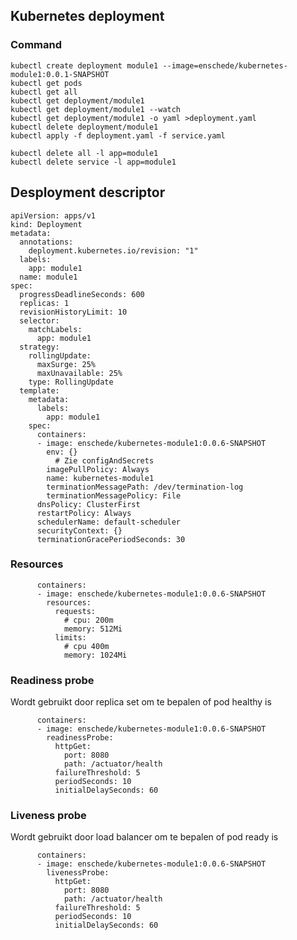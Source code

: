 ## Kubernetes deployment

### Command

    kubectl create deployment module1 --image=enschede/kubernetes-module1:0.0.1-SNAPSHOT
    kubectl get pods
    kubectl get all
    kubectl get deployment/module1   
    kubectl get deployment/module1 --watch  
    kubectl get deployment/module1 -o yaml >deployment.yaml   
    kubectl delete deployment/module1
    kubectl apply -f deployment.yaml -f service.yaml
    
    kubectl delete all -l app=module1
    kubectl delete service -l app=module1
    

## Desployment descriptor

    apiVersion: apps/v1
    kind: Deployment
    metadata:
      annotations:
        deployment.kubernetes.io/revision: "1"
      labels:
        app: module1
      name: module1
    spec:
      progressDeadlineSeconds: 600
      replicas: 1
      revisionHistoryLimit: 10
      selector:
        matchLabels:
          app: module1
      strategy:
        rollingUpdate:
          maxSurge: 25%
          maxUnavailable: 25%
        type: RollingUpdate
      template:
        metadata:
          labels:
            app: module1
        spec:
          containers:
          - image: enschede/kubernetes-module1:0.0.6-SNAPSHOT
            env: {}
              # Zie configAndSecrets
            imagePullPolicy: Always
            name: kubernetes-module1
            terminationMessagePath: /dev/termination-log
            terminationMessagePolicy: File
          dnsPolicy: ClusterFirst
          restartPolicy: Always
          schedulerName: default-scheduler
          securityContext: {}
          terminationGracePeriodSeconds: 30

### Resources

          containers:
          - image: enschede/kubernetes-module1:0.0.6-SNAPSHOT
            resources:
              requests:
                # cpu: 200m
                memory: 512Mi
              limits:
                # cpu 400m
                memory: 1024Mi

### Readiness probe
Wordt gebruikt door replica set om te bepalen of pod healthy is

          containers:
          - image: enschede/kubernetes-module1:0.0.6-SNAPSHOT
            readinessProbe:
              httpGet:
                port: 8080
                path: /actuator/health
              failureThreshold: 5
              periodSeconds: 10
              initialDelaySeconds: 60

### Liveness probe
Wordt gebruikt door load balancer om te bepalen of pod ready is

          containers:
          - image: enschede/kubernetes-module1:0.0.6-SNAPSHOT
            livenessProbe:
              httpGet:
                port: 8080
                path: /actuator/health
              failureThreshold: 5
              periodSeconds: 10
              initialDelaySeconds: 60
